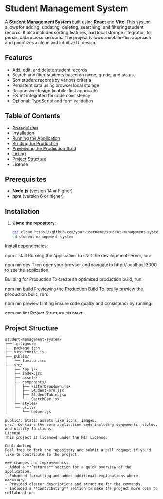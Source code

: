 # Student Management System

A **Student Management System** built using **React** and **Vite**. This system allows for adding, updating, deleting, searching, and filtering student records. It also includes sorting features, and local storage integration to persist data across sessions. The project follows a mobile-first approach and prioritizes a clean and intuitive UI design.

## Features

- Add, edit, and delete student records
- Search and filter students based on name, grade, and status
- Sort student records by various criteria
- Persistent data using browser local storage
- Responsive design (mobile-first approach)
- ESLint integrated for code consistency
- Optional: TypeScript and form validation

## Table of Contents

- [Prerequisites](#prerequisites)
- [Installation](#installation)
- [Running the Application](#running-the-application)
- [Building for Production](#building-for-production)
- [Previewing the Production Build](#previewing-the-production-build)
- [Linting](#linting)
- [Project Structure](#project-structure)
- [License](#license)

## Prerequisites

- **Node.js** (version 14 or higher)
- **npm** (version 6 or higher)

## Installation

1. **Clone the repository**:
   ```bash
   git clone https://github.com/your-username/student-management-system.git
   cd student-management-system
Install dependencies:

npm install
Running the Application
To start the development server, run:


npm run dev
Then open your browser and navigate to http://localhost:3000 to see the application.

Building for Production
To create an optimized production build, run:


npm run build
Previewing the Production Build
To locally preview the production build, run:


npm run preview
Linting
Ensure code quality and consistency by running:


npm run lint
Project Structure
plaintext

## Project Structure

```plaintext
student-management-system/
├── .gitignore
├── package.json
├── vite.config.js
├── public/
│   └── favicon.ico
├── src/
│   ├── App.jsx
│   ├── index.jsx
│   ├── assets/
│   ├── components/
│   │   ├── FilterDropdown.jsx
│   │   ├── StudentForm.jsx
│   │   ├── StudentTable.jsx
│   │   └── SearchBar.jsx
│   ├── styles/
│   └── utils/
│       └── helper.js

public/: Static assets like icons, images.
src/: Contains the core application code including components, styles, and utility functions.
License
This project is licensed under the MIT License.

Contributing
Feel free to fork the repository and submit a pull request if you'd like to contribute to the project.

### Changes and Improvements:
- Added a **Features** section for a quick overview of the application.
- Enhanced formatting and added additional explanations where necessary.
- Provided clearer descriptions and structure for the commands.
- Included a **Contributing** section to make the project more open to collaboration.
